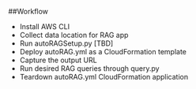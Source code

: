 ##Workflow
- Install AWS CLI
- Collect data location for RAG app
- Run autoRAGSetup.py [TBD]
- Deploy autoRAG.yml as a CloudFormation template
- Capture the output URL
- Run desired RAG queries through query.py
- Teardown autoRAG.yml CloudFormation application